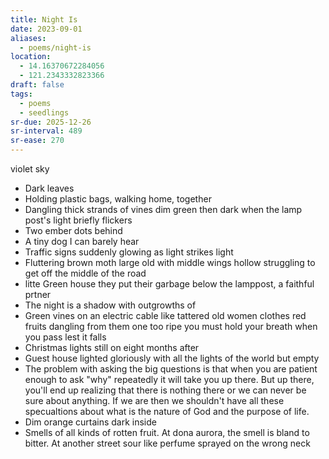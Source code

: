 ```yaml
---
title: Night Is
date: 2023-09-01
aliases:
  - poems/night-is
location:
  - 14.16370672284056
  - 121.2343332823366
draft: false
tags:
  - poems
  - seedlings
sr-due: 2025-12-26
sr-interval: 489
sr-ease: 270
---
```

violet sky
- Dark leaves
- Holding plastic bags, walking home, together
- Dangling thick strands of vines dim green then dark when the lamp post's light briefly flickers
- Two ember dots behind
- A tiny dog I can barely hear
- Traffic signs suddenly glowing as light strikes light
- Fluttering brown moth large old with middle wings hollow struggling to get off the middle of the road
- litte Green house they put their garbage below the lamppost, a faithful prtner
- The night is a shadow with outgrowths of
- Green vines on an electric cable like tattered old women clothes red fruits dangling from them one too ripe you must hold your breath when you pass lest it falls
- Christmas lights still on eight months after
- Guest house lighted gloriously with all the lights of the world but empty
- The problem with asking the big questions is that when you are patient enough to ask "why" repeatedly it will take you up there. But up there, you'll end up realizing that there is nothing there or we can never be sure about anything. If we are then we shouldn't have all these specualtions about what is the nature of God and the purpose of life.
- Dim orange curtains dark inside
- Smells of all kinds of rotten fruit. At dona aurora, the smell is bland to bitter. At another street sour like perfume sprayed on the wrong neck